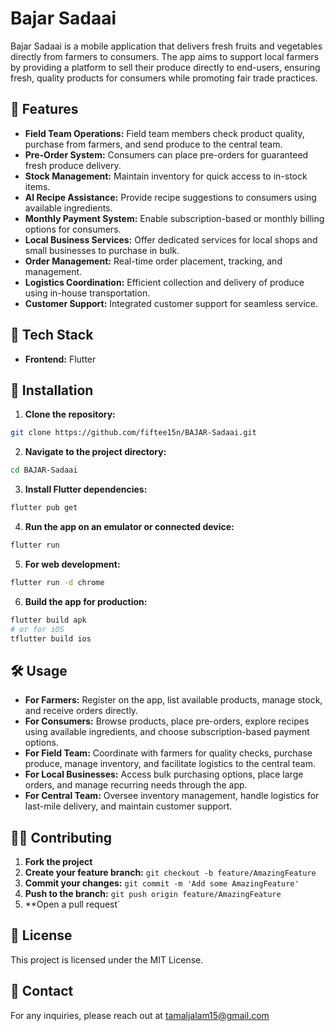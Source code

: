 # Bajar Sadaai

Bajar Sadaai is a mobile application that delivers fresh fruits and vegetables directly from farmers to consumers. The app aims to support local farmers by providing a platform to sell their produce directly to end-users, ensuring fresh, quality products for consumers while promoting fair trade practices.

## 📲 Features
- **Field Team Operations:** Field team members check product quality, purchase from farmers, and send produce to the central team.
- **Pre-Order System:** Consumers can place pre-orders for guaranteed fresh produce delivery.
- **Stock Management:** Maintain inventory for quick access to in-stock items.
- **AI Recipe Assistance:** Provide recipe suggestions to consumers using available ingredients.
- **Monthly Payment System:** Enable subscription-based or monthly billing options for consumers.
- **Local Business Services:** Offer dedicated services for local shops and small businesses to purchase in bulk.
- **Order Management:** Real-time order placement, tracking, and management.
- **Logistics Coordination:** Efficient collection and delivery of produce using in-house transportation.
- **Customer Support:** Integrated customer support for seamless service.

## 🚀 Tech Stack
- **Frontend:** Flutter

## 🔧 Installation
1. **Clone the repository:**
```bash
git clone https://github.com/fiftee15n/BAJAR-Sadaai.git
```

2. **Navigate to the project directory:**
```bash
cd BAJAR-Sadaai
```

3. **Install Flutter dependencies:**
```bash
flutter pub get
```

4. **Run the app on an emulator or connected device:**
```bash
flutter run
```

5. **For web development:**
```bash
flutter run -d chrome
```

6. **Build the app for production:**
```bash
flutter build apk
# or for iOS
tflutter build ios
```

## 🛠️ Usage
- **For Farmers:** Register on the app, list available products, manage stock, and receive orders directly.
- **For Consumers:** Browse products, place pre-orders, explore recipes using available ingredients, and choose subscription-based payment options.
- **For Field Team:** Coordinate with farmers for quality checks, purchase produce, manage inventory, and facilitate logistics to the central team.
- **For Local Businesses:** Access bulk purchasing options, place large orders, and manage recurring needs through the app.
- **For Central Team:** Oversee inventory management, handle logistics for last-mile delivery, and maintain customer support.

## 🧑‍💻 Contributing
1. **Fork the project**
2. **Create your feature branch:** `git checkout -b feature/AmazingFeature`
3. **Commit your changes:** `git commit -m 'Add some AmazingFeature'`
4. **Push to the branch:** `git push origin feature/AmazingFeature`
5. **Open a pull request`

## 📄 License
This project is licensed under the MIT License.

## 📧 Contact
For any inquiries, please reach out at tamaljalam15@gmail.com
